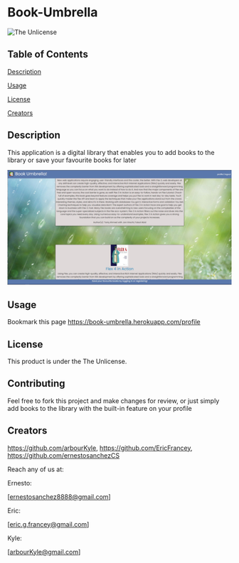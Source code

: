 # Book-Umbrella
![The Unlicense](https://img.shields.io/badge/license-The%20Unlicense-blue.svg)
## Table of Contents

[Description](#description)

[Usage](#usage)

[License](#license)

[Creators](#creators)

## Description
This application is a digital library that enables you to add books to the library or save your favourite books for later


![](public/img/mainPageSample.jpg)


## Usage
Bookmark this page https://book-umbrella.herokuapp.com/profile




## License
This product is under the The Unlicense.




## Contributing
Feel free to fork this project and make changes for review, or just simply add books to the library with the built-in feature on your profile




## Creators
https://github.com/arbourKyle, https://github.com/EricFrancey, https://github.com/ernestosanchezCS 

Reach any of us at: 

Ernesto:

[ernestosanchez8888@gmail.com]

Eric:

[eric.g.francey@gmail.com]

Kyle:

[arbourKyle@gmail.com]
